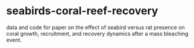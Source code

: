 # seabirds-coral-reef-recovery
  data and code for paper on the effect of seabird versus rat presence on coral growth, recruitment, and recovery dynamics after a mass bleaching event. 

